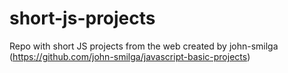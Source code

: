 # short-js-projects
Repo with short JS projects from the web created by john-smilga (https://github.com/john-smilga/javascript-basic-projects)
